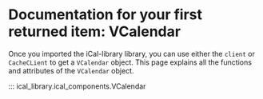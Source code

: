 # Documentation for your first returned item: VCalendar

Once you imported the iCal-library library, you can use either the `client` or `CacheCLient` to get a `VCalendar` object.
This page explains all the functions and attributes of the `VCalendar` object.

::: ical_library.ical_components.VCalendar
